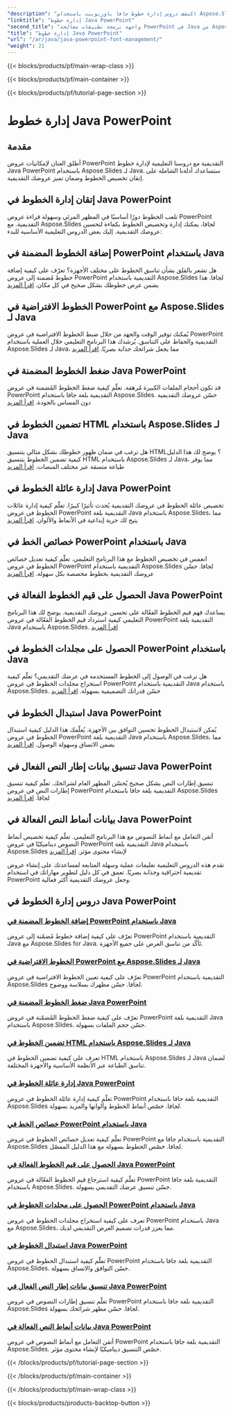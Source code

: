 ```yaml
---
"description": "اكتشف دروس إدارة خطوط جافا باوربوينت باستخدام Aspose.Slides لجافا. تعلّم تقنيات التضمين والضغط والتخصيص لتحسين العروض التقديمية."
"linktitle": "إدارة خطوط Java PowerPoint"
"second_title": "واجهة برمجة تطبيقات معالجة PowerPoint في Java من Aspose.Slides"
"title": "إدارة خطوط Java PowerPoint"
"url": "/ar/java/java-powerpoint-font-management/"
"weight": 21
---
```


{{< blocks/products/pf/main-wrap-class >}}

{{< blocks/products/pf/main-container >}}

{{< blocks/products/pf/tutorial-page-section >}}

# إدارة خطوط Java PowerPoint

## مقدمة

أطلق العنان لإمكانيات عروض PowerPoint التقديمية مع دروسنا التعليمية لإدارة خطوط Java PowerPoint باستخدام Aspose.Slides لـ Java. ستساعدك أدلةنا الشاملة على إتقان تخصيص الخطوط وضمان تميز عروضك التقديمية.

## إتقان إدارة الخطوط في Java PowerPoint

تلعب الخطوط دورًا أساسيًا في المظهر المرئي وسهولة قراءة عروض PowerPoint التقديمية. مع Aspose.Slides لجافا، يمكنك إدارة وتخصيص الخطوط بكفاءة لتحسين عروضك التقديمية. إليك بعض الدروس التعليمية الأساسية للبدء:

## إضافة الخطوط المضمنة في PowerPoint باستخدام Java
هل تشعر بالقلق بشأن تناسق الخطوط على مختلف الأجهزة؟ تعرّف على كيفية إضافة خطوط مُضمنة إلى عروض PowerPoint التقديمية باستخدام Aspose.Slides لجافا. هذا يضمن عرض خطوطك بشكل صحيح في كل مكان. [اقرأ المزيد](./add-embedded-fonts-powerpoint-java/)

## الخطوط الافتراضية في PowerPoint مع Aspose.Slides لـ Java
يُمكنك توفير الوقت والجهد من خلال ضبط الخطوط الافتراضية في عروض PowerPoint التقديمية والحفاظ على التناسق. يُرشدك هذا البرنامج التعليمي خلال العملية باستخدام Aspose.Slides لـ Java، مما يجعل شرائحك جذابة بصريًا. [اقرأ المزيد](./default-fonts-powerpoint/)

## ضغط الخطوط المضمنة في Java PowerPoint
قد تكون أحجام الملفات الكبيرة مُرهقة. تعلّم كيفية ضغط الخطوط المُضمنة في عروض PowerPoint التقديمية بلغة جافا باستخدام Aspose.Slides. حسّن عروضك التقديمية دون المساس بالجودة. [اقرأ المزيد](./embedded-font-compression-java-powerpoint/)

## تضمين الخطوط في HTML باستخدام Aspose.Slides لـ Java
هل ترغب في ضمان ظهور خطوطك بشكل مثالي بتنسيق HTML؟ يوضح لك هذا الدليل كيفية تضمين الخطوط بتنسيق HTML باستخدام Aspose.Slides لـ Java، مما يوفر طباعة متسقة عبر مختلف المنصات. [اقرأ المزيد](./embed-fonts-in-html/)

## إدارة عائلة الخطوط في Java PowerPoint
تخصيص عائلة الخطوط في عروضك التقديمية يُحدث تأثيرًا كبيرًا. تعلّم كيفية إدارة عائلات الخطوط في عروض PowerPoint التقديمية بلغة Java باستخدام Aspose.Slides، مما يتيح لك حرية إبداعية في الأنماط والألوان. [اقرأ المزيد](./manage-font-family-java-powerpoint/)

## خصائص الخط في PowerPoint باستخدام Java
انغمس في تخصيص الخطوط مع هذا البرنامج التعليمي. تعلّم كيفية تعديل خصائص الخطوط في عروض PowerPoint التقديمية باستخدام Aspose.Slides لجافا. حسّن عروضك التقديمية بخطوط مخصصة بكل سهولة. [اقرأ المزيد](./font-properties-powerpoint-java/)

## الحصول على قيم الخطوط الفعالة في Java PowerPoint
يساعدك فهم قيم الخطوط الفعّالة على تحسين عروضك التقديمية. يوضح لك هذا البرنامج التعليمي كيفية استرداد قيم الخطوط الفعّالة في عروض PowerPoint التقديمية بلغة Java باستخدام Aspose.Slides. [اقرأ المزيد](./get-effective-font-values-java-powerpoint/)

## الحصول على مجلدات الخطوط في PowerPoint باستخدام Java
هل ترغب في الوصول إلى الخطوط المستخدمة في عرضك التقديمي؟ تعلّم كيفية استخراج مجلدات الخطوط في عروض PowerPoint التقديمية باستخدام Java باستخدام Aspose.Slides. حسّن قدراتك التصميمية بسهولة. [اقرأ المزيد](./get-fonts-folders-powerpoint-java/)

## استبدال الخطوط في Java PowerPoint
يُمكن لاستبدال الخطوط تحسين التوافق بين الأجهزة. يُعلّمك هذا الدليل كيفية استبدال الخطوط في عروض PowerPoint التقديمية بلغة Java باستخدام Aspose.Slides، مما يضمن الاتساق وسهولة الوصول. [اقرأ المزيد](./fonts-substitution-java-powerpoint/)

## تنسيق بيانات إطار النص الفعال في Java PowerPoint
تنسيق إطارات النص بشكل صحيح يُحسّن المظهر العام لشرائحك. تعلّم كيفية تنسيق إطارات النص في عروض PowerPoint التقديمية بلغة جافا باستخدام Aspose.Slides لجافا. [اقرأ المزيد](./effective-text-frame-format-data-java-powerpoint/)

## بيانات أنماط النص الفعالة في Java PowerPoint
أتقن التعامل مع أنماط النصوص مع هذا البرنامج التعليمي. تعلّم كيفية تخصيص أنماط النصوص ديناميكيًا في عروض PowerPoint التقديمية بلغة Java باستخدام Aspose.Slides لإنشاء محتوى مؤثر. [اقرأ المزيد](./effective-text-style-data-java-powerpoint/)

تقدم هذه الدروس التعليمية تعليمات عملية وسهلة المتابعة لمساعدتك على إنشاء عروض تقديمية احترافية وجذابة بصريًا. تعمق في كل دليل لتطوير مهاراتك في استخدام PowerPoint وجعل عروضك التقديمية أكثر فعالية.
## دروس إدارة الخطوط في Java PowerPoint
### [إضافة الخطوط المضمنة في PowerPoint باستخدام Java](./add-embedded-fonts-powerpoint-java/)
تعرّف على كيفية إضافة خطوط مُضمّنة إلى عروض PowerPoint التقديمية باستخدام Java مع Aspose.Slides for Java. تَأكّد من تناسق العرض على جميع الأجهزة.
### [الخطوط الافتراضية في PowerPoint مع Aspose.Slides لـ Java](./default-fonts-powerpoint/)
تعرّف على كيفية تعيين الخطوط الافتراضية في عروض PowerPoint التقديمية باستخدام Aspose.Slides لجافا. حسّن مظهرك بسلاسة ووضوح.
### [ضغط الخطوط المضمنة في Java PowerPoint](./embedded-font-compression-java-powerpoint/)
تعرّف على كيفية ضغط الخطوط المُضمّنة في عروض PowerPoint التقديمية بلغة Java باستخدام Aspose.Slides. حسّن حجم الملفات بسهولة.
### [تضمين الخطوط في HTML باستخدام Aspose.Slides لـ Java](./embed-fonts-in-html/)
تعرف على كيفية تضمين الخطوط في HTML باستخدام Aspose.Slides لـ Java لضمان تناسق الطباعة عبر الأنظمة الأساسية والأجهزة المختلفة.
### [إدارة عائلة الخطوط في Java PowerPoint](./manage-font-family-java-powerpoint/)
تعلّم كيفية إدارة عائلة الخطوط في عروض PowerPoint التقديمية بلغة جافا باستخدام Aspose.Slides لجافا. خصّص أنماط الخطوط وألوانها والمزيد بسهولة.
### [خصائص الخط في PowerPoint باستخدام Java](./font-properties-powerpoint-java/)
تعلّم كيفية تعديل خصائص الخطوط في عروض PowerPoint التقديمية باستخدام جافا مع Aspose.Slides لجافا. خصّص الخطوط بسهولة مع هذا الدليل المفصّل.
### [الحصول على قيم الخطوط الفعالة في Java PowerPoint](./get-effective-font-values-java-powerpoint/)
تعلّم كيفية استرجاع قيم الخطوط الفعّالة في عروض PowerPoint التقديمية بلغة جافا باستخدام Aspose.Slides. حسّن تنسيق عرضك التقديمي بسهولة.
### [الحصول على مجلدات الخطوط في PowerPoint باستخدام Java](./get-fonts-folders-powerpoint-java/)
تعرف على كيفية استخراج مجلدات الخطوط في عروض PowerPoint باستخدام Java مع Aspose.Slides، مما يعزز قدرات تصميم العرض التقديمي لديك.
### [استبدال الخطوط في Java PowerPoint](./fonts-substitution-java-powerpoint/)
تعلّم كيفية استبدال الخطوط في عروض PowerPoint التقديمية بلغة جافا باستخدام Aspose.Slides. حسّن التوافق والاتساق بسهولة.
### [تنسيق بيانات إطار النص الفعال في Java PowerPoint](./effective-text-frame-format-data-java-powerpoint/)
تعلّم تنسيق إطارات النصوص في عروض PowerPoint التقديمية بلغة جافا باستخدام Aspose.Slides لجافا. حسّن مظهر شرائحك بسهولة.
### [بيانات أنماط النص الفعالة في Java PowerPoint](./effective-text-style-data-java-powerpoint/)
أتقن التعامل مع أنماط النصوص في عروض PowerPoint التقديمية بلغة جافا باستخدام Aspose.Slides. خصّص التنسيق ديناميكيًا لإنشاء محتوى مؤثر.

{{< /blocks/products/pf/tutorial-page-section >}}

{{< /blocks/products/pf/main-container >}}

{{< /blocks/products/pf/main-wrap-class >}}

{{< blocks/products/products-backtop-button >}}